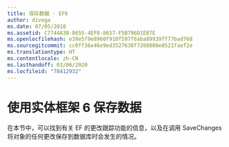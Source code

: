 ```yaml
---
title: 保存数据 - EF6
author: divega
ms.date: 07/05/2018
ms.assetid: C7744A30-8655-4EF8-8657-F5B796D1EB7E
ms.openlocfilehash: e39e5f9e8960f910f597f6aba89939ff77bad768
ms.sourcegitcommit: cc0ff36e46e9ed3527638f7208000e8521faef2e
ms.translationtype: HT
ms.contentlocale: zh-CN
ms.lasthandoff: 03/06/2020
ms.locfileid: "78412932"
---
```

# <a name="saving-data-with-entity-framework-6"></a>使用实体框架 6 保存数据

在本节中，可以找到有关 EF 的更改跟踪功能的信息，以及在调用 SaveChanges 将对象的任何更改保存到数据库时会发生的情况。
